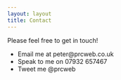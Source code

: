 ```yaml
---
layout: layout
title: Contact
---
```

<div class="jumbotron">
<p class="lead">Please feel free to get in touch!</p>
<ul>
	<li>Email me at peter@prcweb.co.uk</li>
	<li>Speak to me on 07932 657467</li>
	<li>Tweet me @prcweb</li>
</ul>
